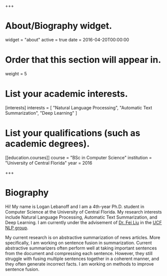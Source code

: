 +++
# About/Biography widget.
widget = "about"
active = true
date = 2016-04-20T00:00:00

# Order that this section will appear in.
weight = 5

# List your academic interests.
[interests]
  interests = [
    "Natural Language Processing",
    "Automatic Text Summarization",
    "Deep Learning"
  ]

# List your qualifications (such as academic degrees).
[[education.courses]]
  course = "BSc in Computer Science"
  institution = "University of Central Florida"
  year = 2016
 
+++

# Biography

Hi! My name is Logan Lebanoff and I am a 4th-year Ph.D. student in Computer Science at the University of Central Florida. My research interests include Natural Language Processing, Automatic Text Summarization, and Deep Learning. I am currently under the advisement of [Dr. Fei Liu](http://www.cs.ucf.edu/~feiliu/) in the [UCF NLP group](http://www.nlp.cs.ucf.edu/).

My current research is on abstractive summarization of news articles. More specifically, I am working on sentence fusion in summarization. Current abstractive summarizers often perform well at taking important sentences from the document and compressing each sentence. However, they still struggle with fusing multiple sentences together in a coherent
manner, and they often generate incorrect facts. I am working on methods to improve sentence fusion.